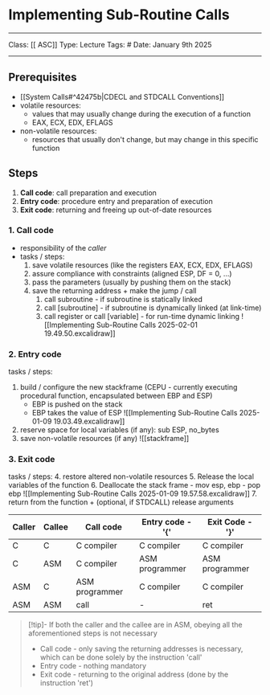 # Implementing Sub-Routine Calls
___
Class: [[ ASC]]
Type: Lecture
Tags: # 
Date: January 9th 2025
___
## Prerequisites
- [[System Calls#^42475b|CDECL and STDCALL Conventions]]
- volatile resources: 
	- values that may usually change during the execution of a function
	- EAX, ECX, EDX, EFLAGS
- non-volatile resources: 
	- resources that usually don't change, but may change in this specific function
## Steps 
1. **Call code**: call preparation and execution 
2. **Entry code**: procedure entry and preparation of execution 
3. **Exit code**: returning and freeing up out-of-date resources 
### 1. Call code 
- responsibility of the *caller*
- tasks / steps:
	1. save volatile resources (like the registers EAX, ECX, EDX, EFLAGS)
	2. assure compliance with constraints (aligned ESP, DF = 0, ...)
	3. pass the parameters (usually by pushing them on the stack)
	4. save the returning address + make the jump / call 
		1. call subroutine - if subroutine is statically linked 
		2. call \[subroutine] - if subroutine is dynamically linked (at link-time)
		3. call register or call \[variable] - for run-time dynamic linking 
![[Implementing Sub-Routine Calls 2025-02-01 19.49.50.excalidraw]]
### 2. Entry code
tasks / steps:
1. build / configure the new stackframe (CEPU - currently executing procedural function, encapsulated between EBP and ESP) 
	- EBP is pushed on the stack 
	- EBP takes the value of ESP
![[Implementing Sub-Routine Calls 2025-01-09 19.03.49.excalidraw]]
2. reserve space for local variables (if any): sub ESP, no_bytes 
3. save non-volatile resources (if any)
![[stackframe]]
### 3. Exit code 
tasks / steps:
4. restore altered non-volatile resources
5. Release the local variables of the function 
6. Deallocate the stack frame 
	- mov esp, ebp 
	- pop ebp 
![[Implementing Sub-Routine Calls 2025-01-09 19.57.58.excalidraw]]
7. return from the function + (optional, if STDCALL) release arguments

| Caller | Callee | Call code      | Entry code - '{' | Exit Code - '}' |
| ------ | ------ | -------------- | ---------------- | --------------- |
| C      | C      | C compiler     | C compiler       | C compiler      |
| C      | ASM    | C compiler     | ASM programmer   | ASM programmer  |
| ASM    | C      | ASM programmer | C compiler       | C compiler      |
| ASM    | ASM    | call           | -                | ret             |
>[!tip]- If both the caller and the callee are in ASM, obeying all the aforementioned steps is not necessary 
> - Call code - only saving the returning addresses is necessary, which can be done solely by the instruction 'call'
> - Entry code - nothing mandatory 
> - Exit code - returning to the original address (done by the instruction 'ret')

